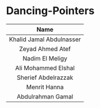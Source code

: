 # Dancing-Pointers

| Name |
|:-------------:|
| Khalid Jamal Abdulnasser |
| Zeyad Ahmed Atef |
| Nadim El Meligy |
| Ali Mohammed Elshal |
| Sherief Abdelrazzak |
| Menrit Hanna |
| Abdulrahman Gamal |